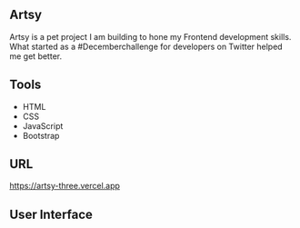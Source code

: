
## Artsy
Artsy is a pet project I am building to hone my Frontend development skills. What started as a #Decemberchallenge for developers on Twitter helped me get better.

## Tools
- HTML
- CSS
- JavaScript
- Bootstrap

## URL
https://artsy-three.vercel.app

## User Interface